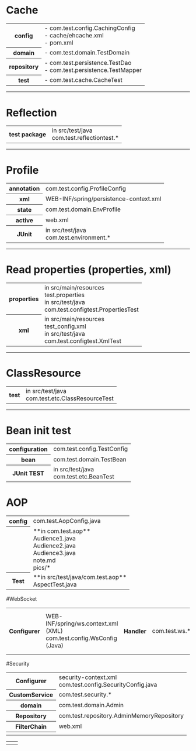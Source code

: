 # Cache 
<table>
	<tr>
		<th>config</th>
		<td>
			- com.test.config.CachingConfig<br>
			- cache/ehcache.xml<br>
			- pom.xml<br>
		</td>
	</tr>
	<tr>
		<th>domain</th>
		<td> 
			- com.test.domain.TestDomain
		</td>
	</tr>
	<tr>
		<th>repository</th>
		<td> 
			- com.test.persistence.TestDao<br>
			- com.test.persistence.TestMapper<br>
		</td>
	</tr>
	<tr>
		<th>test</th>
		<td> 
			- com.test.cache.CacheTest
		</td>
	</tr>
</table>


---


# Reflection

<table>
	<tr>
		<th>test package</th>
		<td>
			in src/test/java <br>
			com.test.reflectiontest.*
		</td>
	</tr>
</table>

---



# Profile
<table>
	<tr>
		<th>annotation</th>
		<td>com.test.config.ProfileConfig</td>
	</tr>
	<tr>
		<th>xml</th>
		<td>WEB-INF/spring/persistence-context.xml</td>
	</tr>
	<tr>
		<th>state</th>
		<td>com.test.domain.EnvProfile</td>
	</tr>
	<tr>
		<th>active</th>
		<td>web.xml</td>
	</tr>
	<tr>
		<th>JUnit</th>
		<td>
			in src/test/java<br>
			com.test.environment.*
		</td>
	</tr>
</table>

---

# Read properties (properties, xml)
<table>
	<tr>
		<th>properties</th>
		<td>
			in src/main/resources <br>
			test.properties <br>
			in src/test/java <br>
			com.test.configtest.PropertiesTest
		</td>
	</tr>
	<tr>
		<th>xml</th>
		<td>
			in src/main/resources <br>
			test_config.xml <br>
			in src/test/java <br>
			com.test.configtest.XmlTest
		</td>
	</tr>
</table>

---

# ClassResource

<table>
	<tr>
		<th>test</th>
		<td>
			in src/test/java <br>
			com.test.etc.ClassResourceTest	
		</td>
	</tr>
</table>

---

# Bean init test

<table>
	<tr>
		<th>configuration</th>
		<td>com.test.config.TestConfig</td>
	</tr>
	<tr>
		<th>bean</th>
		<td>com.test.domain.TestBean</td>
	</tr>
	<tr>
		<th>JUnit TEST</th>
		<td>
			in src/test/java <br>
			com.test.etc.BeanTest
		</td>
	</tr>
</table>



# AOP

<table>
	<tr>
		<th>config</th>
		<td>
			com.test.AopConfig.java
		</td>
	</tr>
	<tr>
		<th></th>
		<td>
			**in com.test.aop** <br />
			Audience1.java<br>
			Audience2.java<br>
			Audience3.java<br>
			note.md<br>
			pics/*<br>
		</td>
	</tr>	
	<tr>
		<th>Test</th>
		<td>
			**in src/test/java/com.test.aop** <br />
			AspectTest.java<br />
		</td>
	</tr>
</table>


#WebSocket

<table>
	<tr>
		<th>Configurer</th>
		<td>			
			WEB-INF/spring/ws.context.xml (XML)<br>
			com.test.config.WsConfig (Java)									
		</td>
		<th>Handler</th>
		<td>
			com.test.ws.* <br>
		</td>
		<th>View</th>
		<td>
			WEB-INF/views/echo-ws.jsp<br>
			WEB-INF/views/chat-ws.jsp<br>
		</td>
	</tr>
</table>


#Security
<table>
	<tr>
		<th>Configurer</th>
		<td>
			security-context.xml <br />
			com.test.config.SecurityConfig.java
		</td>		
	</tr>
	<tr>
		<th>CustomService</th>
		<td>
			com.test.security.*
		</td>
	</tr>
	<tr>
		<th>domain</th>
		<td>
			com.test.domain.Admin
		</td>
	</tr>
	<tr>
		<th>Repository</th>
		<td>
			com.test.repository.AdminMemoryRepository
		</td>
	</tr>
	<tr>
		<th>FilterChain</th>
		<td>web.xml</td>
	</tr>
	<tr>
		<th></th>
		<td></td>
	</tr>
</table>

















<table>
	<tr>
		<th></th>
		<td></td>
	</tr>
</table>